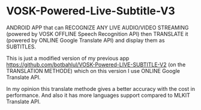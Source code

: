 # VOSK-Powered-Live-Subtitle-V3
ANDROID APP that can RECOGNIZE ANY LIVE AUDIO/VIDEO STREAMING (powered by VOSK OFFLINE Speech Recognition API) then TRANSLATE it (powered by ONLINE Google Translate API) and display them as SUBTITLES.

This is just a modified version of my previous app https://github.com/botbahlul/VOSK-Powered-LIVE-SUBTITLE-V2 (on the TRANSLATION METHODE) which on this version I use ONLINE Google Translate API.

In my opinion this translate methode gives a better accuracy with the cost in performance. And also it has more languages support compared to MLKIT Translate API.
